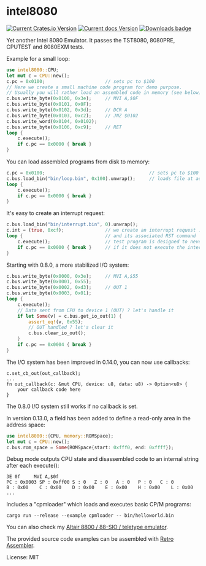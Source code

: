 # intel8080

[![Current Crates.io Version](https://img.shields.io/crates/v/intel8080.svg)](https://crates.io/crates/intel8080)
[![Current docs Version](https://docs.rs/intel8080/badge.svg)](https://docs.rs/intel8080)
[![Downloads badge](https://img.shields.io/crates/d/intel8080.svg)](https://crates.io/crates/intel8080)

Yet another Intel 8080 Emulator. It passes the TST8080, 8080PRE, CPUTEST and 8080EXM tests.

Example for a small loop:
```rust
use intel8080::CPU;
let mut c = CPU::new();
c.pc = 0x0100;                      // sets pc to $100
// Here we create a small machine code program for demo purpose.
// Usually you will rather load an assembled code in memory (see below).
c.bus.write_byte(0x0100, 0x3e);     // MVI A,$0F
c.bus.write_byte(0x0101, 0x0F);
c.bus.write_byte(0x0102, 0x3d);     // DCR A
c.bus.write_byte(0x0103, 0xc2);     // JNZ $0102
c.bus.write_word(0x0104, 0x0102);
c.bus.write_byte(0x0106, 0xc9);     // RET
loop {
    c.execute();
    if c.pc == 0x0000 { break }
}
```

You can load assembled programs from disk to memory:
```rust
c.pc = 0x0100;                                      // sets pc to $100
c.bus.load_bin("bin/loop.bin", 0x100).unwrap();     // loads file at address $100
loop {
    c.execute();
    if c.pc == 0x0000 { break }
}
```

It's easy to create an interrupt request:
```rust
c.bus.load_bin("bin/interrupt.bin", 0).unwrap();
c.int = (true, 0xcf);               // we create an interrupt request : flag set to true
loop {                              // and its associated RST command
    c.execute();                    // test program is designed to never leave a loop
    if c.pc == 0x0000 { break }     // if it does not execute the interrupt routine
}
```

Starting with 0.8.0, a more stabilized I/O system:
```rust
c.bus.write_byte(0x0000, 0x3e);     // MVI A,$55
c.bus.write_byte(0x0001, 0x55);
c.bus.write_byte(0x0002, 0xd3);     // OUT 1
c.bus.write_byte(0x0003, 0x01);
loop {
    c.execute();
    // Data sent from CPU to device 1 (OUT) ? let's handle it
    if let Some(v) = c.bus.get_io_out(1) {
        assert_eq!(v, 0x55);
        // OUT handled ? let's clear it
        c.bus.clear_io_out();
    }
    if c.pc == 0x0004 { break }
}
```

The I/O system has been improved in 0.14.0, you can now use callbacks:
```
c.set_cb_out(out_callback);
...
fn out_callback(c: &mut CPU, device: u8, data: u8) -> Option<u8> {
    your callback code here
}
```
The 0.8.0 I/O system still works if no callback is set.

In version 0.13.0, a field has been added to define a read-only area in the address space:
```rust
use intel8080::{CPU, memory::ROMSpace};
let mut c = CPU::new();
c.bus.rom_space = Some(ROMSpace{start: 0xfff0, end: 0xffff});
```

Debug mode outputs CPU state and disassembled code to an internal string after each execute():
```
3E 0f     MVI A,$0f
PC : 0x0003	SP : 0xff00	S : 0	Z : 0	A : 0	P : 0	C : 0
B : 0x00	C : 0x00	D : 0x00	E : 0x00	H : 0x00	L : 0x00 ...
```

Includes a "cpmloader" which loads and executes basic CP/M programs:

```
cargo run --release --example cpmloader -- bin/helloworld.bin
```

You can also check my [Altair 8800 / 88-SIO / teletype emulator](https://crates.io/crates/teletype).

The provided source code examples can be assembled with [Retro Assembler](https://enginedesigns.net/retroassembler/).


License: MIT
